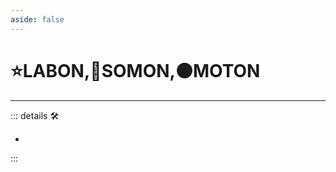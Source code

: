 ```yaml
---
aside: false
---
```

# ⭐<labor>LABON</labor>,🔷<soma>SOMON</soma>,🟠<motor>MOTON</motor>

---

<!-- =================================================== -->
<!-- =================================================== -->
<!-- =================================================== -->
<!-- =================================================== -->
<!-- =================================================== -->
::: details 🛠

-

:::